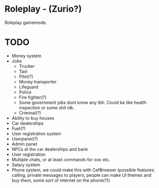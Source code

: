 # Roleplay - (Zurio?)
Roleplay gamemode.

# TODO
* Money system
* Jobs
	* Trucker
	* Taxi
	* Pilot(?)
	* Money transporter
	* Lifeguard
	* Police
	* Fire fighter(?)
	* Some government jobs dont know any tbh. Could be like health inspection or some shit idk.
	* Criminal(?)
* Ability to buy houses
* Car dealerships
* Fuel(?)
* User registration system
* Userpanel(?)
* Admin panel
* NPCs at the car dealerships and bank
* User registration
* Multiple chats, or at least commands for ooc etc.
* Salary system
* Phone system, we could make this with CefBrowser (possible features: calling, private messages to players, people can make UI themes and buy them, some sort of 	 internet on the phone(?))